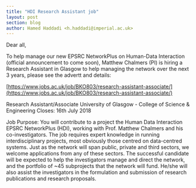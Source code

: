 ```yaml
---
title: "HDI Research Assistant job"
layout: post
section: blog
author: Hamed Haddadi <h.haddadi@imperial.ac.uk>
---
```


Dear all,

To help manage our new EPSRC NetworkPlus on Human-Data Interaction (official announcement to come soon), Matthew Chalmers (PI) is hiring a Research Assistant in Glasgow to help managing the network over the next 3 years, please see the advertt and details:

[https://www.jobs.ac.uk/job/BKO803/research-assistant-associate/](https://www.jobs.ac.uk/job/BKO803/research-assistant-associate/)

Research Assistant/Associate
University of Glasgow - College of Science & Engineering
Closes: 16th July 2018

Job Purpose: You will contribute to a project the Human Data Interaction EPSRC NetworkPlus (HDI), working with Prof. Matthew Chalmers and his co-investigators. The job requires expert knowledge in running interdisciplinary projects, most obviously those centred on data-centred systems. Just as the network will span public, private and third sectors, we welcome applications from any of these sectors. The successful candidate will be expected to help the investigators manage and direct the network, and the portfolio of ~45 subprojects that the network will fund. He/she will also assist the investigators in the formulation and submission of research publications and research proposals.

